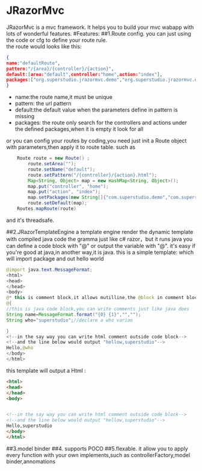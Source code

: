 # JRazorMvc
JRazorMvc is a mvc framework. It helps you to build your mvc wabapp with  lots of wonderful features.
#Features:
##1.Route config.
  you can just using the code or cfg to define your route rule.<br>
  the route would looks like this: 
  ```json
  { 
  name:"defaultRoute", 
  pattern:"/{area}/{controller}/{action}", 
  default:[area:"default",controller:"home",action:"index"], 
  packages:["org.superstudio.jrazormvc.demo","org.superstudio.jrazormvc.demo.controllers"] 
  } 
  ```
* name:the route name,it must be unique
* pattern: the url pattern
* default:the default value when the parameters define in pattern is missing
* packages: the route only search for the controllers and actions under the defined packages,when it is empty it look for all

or you can config your routes by coding,you need just init a Route object with parameters,then apply it to route table.
such as 
```java
    Route route = new Route() ;
		route.setArea("");
		route.setName("default");
		route.setPattern("/{controller}/{action}.html");
		Map<String, Object> map = new HashMap<String, Object>();
		map.put("controller", "home");
		map.put("action", "index");
		map.setPackages(new String[]{"com.superstudio.demo","com.superstudio.demo.controllers"});
		route.setDefault(map);
    Routes.mapRoute(route)
```
and it's threadsafe.

##2.JRazorTemplateEngine
a template engine render the dynamic template with compiled java code
the gramma just like c# razor，but it runs java
you can define a code block with "@" or output the variable with "@". it's easy if you're good at java,in another way,it is java.
this is a simple template: which will import package and out hello world
```java
@import java.text.MessageFormat; 
<html> 
<head> 
</head> 
<body> 
@* this is comment block,it allows mutilline,the @block in comment block will not be rendered *@ 
@{ 
//this is java code block,you can write comments just like java does 
String name=MessageFormat.format("{0} {1}","",""); 
String who="superstudio";//declare a who varian 

} 
<!--in the say way you can write html comment outside code block--> 
<!--and the line below would output "hellow,superstudio"--> 
Hello,@who 
</body> 
</html> 
```
this template will output a Html :
```html
<html> 
<head> 
</head> 
<body> 


<!--in the say way you can write html comment outside code block--> 
<!--and the line below would output "hellow,superstudio"--> 
Hello,superstudio 
</body> 
</html> 

```

##3.model binder
##4. supports POCO
##5.flexable. 
it allow you to apply every function with your own implements,such as controllerFactory,model binder,annomations

